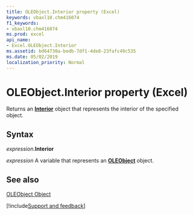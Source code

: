 ```yaml
---
title: OLEObject.Interior property (Excel)
keywords: vbaxl10.chm416074
f1_keywords:
- vbaxl10.chm416074
ms.prod: excel
api_name:
- Excel.OLEObject.Interior
ms.assetid: bd64730a-bedb-7df1-4de8-23fafc49c535
ms.date: 05/02/2019
localization_priority: Normal
---
```



# OLEObject.Interior property (Excel)

Returns an  **[Interior](Excel.Interior(object).md)** object that represents the interior of the specified object.


## Syntax

_expression_.**Interior**

_expression_ A variable that represents an **[OLEObject](Excel.OLEObject.md)** object.


## See also


[OLEObject Object](Excel.OLEObject.md)

[!include[Support and feedback](~/includes/feedback-boilerplate.md)]